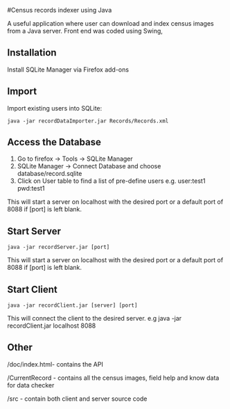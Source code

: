 #Census records indexer using Java 

A useful application where user can download and index  census images from a Java server. Front end was coded using Swing, 

## Installation

Install SQLite Manager via Firefox add-ons 

## Import

Import existing users into SQLite:

```
java -jar recordDataImporter.jar Records/Records.xml 
```

## Access the Database


1) Go to firefox -> Tools -> SQLite Manager
2) SQLite Manager -> Connect Database and choose database/record.sqlite
3) Click on User table to find a list of pre-define users e.g. user:test1 pwd:test1

This will start a server on localhost with the desired port or a default port of 8088 if [port] is left blank. 

## Start Server

```
java -jar recordServer.jar [port] 

```

This will start a server on localhost with the desired port or a default port of 8088 if [port] is left blank. 


## Start Client

```
java -jar recordClient.jar [server] [port]

```

This will connect the client to the desired server. e.g java -jar recordClient.jar localhost 8088 


## Other

/doc/index.html- contains the API

/CurrentRecord - contains all the census images, field help and know data for data checker

/src - contain both client and server source code
